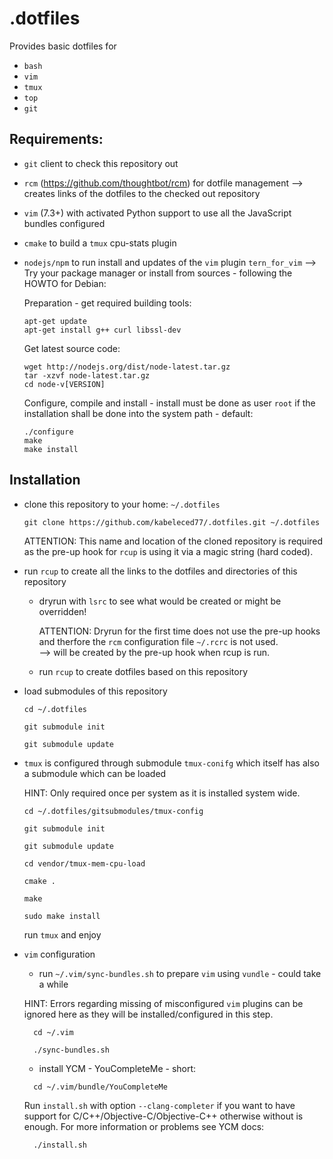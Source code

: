 .dotfiles
=========

Provides basic dotfiles for

- ``bash``
- ``vim``
- ``tmux``
- ``top``
- ``git``

Requirements:
-------------
- ``git`` client to check this repository out
- ``rcm`` (https://github.com/thoughtbot/rcm) for dotfile management
  --> creates links of the dotfiles to the checked out repository
- ``vim`` (7.3+) with activated Python support to use all the JavaScript bundles configured
- ``cmake`` to build a ``tmux`` cpu-stats plugin
- ``nodejs/npm`` to run install and updates of the ``vim`` plugin ``tern_for_vim``
  --> Try your package manager or install from sources - following the HOWTO for Debian:

  Preparation - get required building tools:
  ```  
  apt-get update
  apt-get install g++ curl libssl-dev
  ```  

  Get latest source code:
  ```  
  wget http://nodejs.org/dist/node-latest.tar.gz
  tar -xzvf node-latest.tar.gz
  cd node-v[VERSION]
  ```  

  Configure, compile and install - install must be done as user ``root`` if the installation shall be done into the system path - default:
  ```  
  ./configure
  make
  make install
  ```  

Installation
------------
- clone this repository to your home: ``~/.dotfiles``

  ```  
  git clone https://github.com/kabeleced77/.dotfiles.git ~/.dotfiles  
  ```  

  ATTENTION: This name and location of the cloned repository is required as the pre-up hook for ``rcup`` is using it via a magic string (hard coded).  

- run ``rcup`` to create all the links to the dotfiles and directories of this repository
  + dryrun with ``lsrc`` to see what would be created or might be overridden!

    ATTENTION: Dryrun for the first time does not use the pre-up hooks and therfore the ``rcm`` configuration file ``~/.rcrc`` is not used.  
      --> will be created by the pre-up hook when rcup is run.  
  + run ``rcup`` to create dotfiles based on this repository

- load submodules of this repository


  ```  
  cd ~/.dotfiles

  git submodule init

  git submodule update
  ```  

- ``tmux`` is configured through submodule ``tmux-conifg`` which itself has also a submodule which can be loaded

  HINT: Only required once per system as it is installed system wide.


  ```  
  cd ~/.dotfiles/gitsubmodules/tmux-config

  git submodule init

  git submodule update

  cd vendor/tmux-mem-cpu-load

  cmake .

  make

  sudo make install
  ```  

  run ``tmux`` and enjoy

- ``vim`` configuration
  + run ``~/.vim/sync-bundles.sh`` to prepare ``vim`` using ``vundle`` - could take a while

  HINT: Errors regarding missing of misconfigured ``vim`` plugins can be ignored here as they will be installed/configured in this step.

  ```
    cd ~/.vim

    ./sync-bundles.sh
  ```

  + install YCM - YouCompleteMe - short:

  ```  
    cd ~/.vim/bundle/YouCompleteMe
  ```  

  Run ``install.sh`` with option ``--clang-completer`` if you want to have support for C/C++/Objective-C/Objective-C++ otherwise without is enough. For more information or problems see YCM docs:

  ```  
    ./install.sh
  ```  
